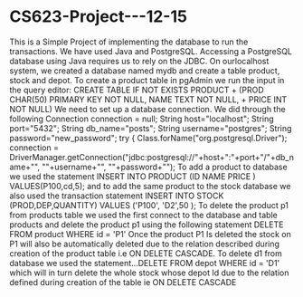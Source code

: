 # CS623-Project---12-15
This is a Simple Project of implementing the database to run the transactions. We have used Java and PostgreSQL. Accessing a PostgreSQL database using Java requires us to rely on the JDBC. On ourlocalhost system, we created a database named mydb and create a table product, stock and depot. To create a product table in pgAdmin we run the input in the query editor:
CREATE TABLE  IF NOT EXISTS PRODUCT +
       (PROD CHAR(50) PRIMARY KEY NOT NULL,                   	   NAME TEXT NOT NULL, +
       PRICE INT NOT NULL)
We need to set up a database connection. We did through the following
Connection connection = null;
        String host="localhost";
        String port="5432";
        String db_name="posts";
        String username="postgres";
        String password="new_password";
        try {
            Class.forName("org.postgresql.Driver");
            connection = DriverManager.getConnection("jdbc:postgresql://"+host+":"+port+"/"+db_name+"", ""+username+"", ""+password+"");
To add a product to database we used the statement INSERT INTO PRODUCT (ID NAME PRICE ) VALUES(P100,cd,5); and to add the same product to the stock database we also used the transaction statement INSERT INTO STOCK (PROD,DEP,QUANTITY) VALUES ('P100', 'D2',50 );
To delete the product p1 from products table we used the first connect to the database and table products and delete the product p1 using the following statement DELETE FROM product WHERE id = 'P1' Once the product P1 Is deleted the stock on P1 will also be automatically deleted due to the relation described during creation of the product table i.e ON DELETE CASCADE. To delete d1 from database we used the statement...DELETE FROM depot WHERE id = 'D1' which will in turn delete the whole stock whose depot Id due to the relation defined during creation of the table ie ON DELETE CASCADE
